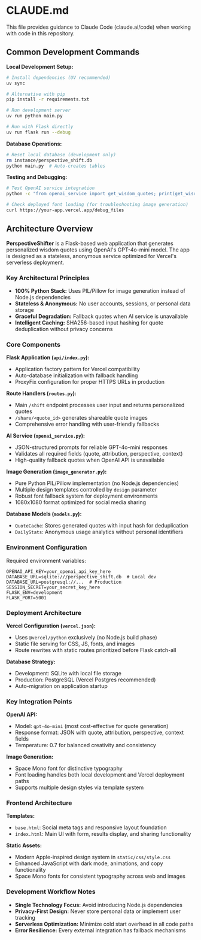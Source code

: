 # CLAUDE.md

This file provides guidance to Claude Code (claude.ai/code) when working with code in this repository.

## Common Development Commands

**Local Development Setup:**
```bash
# Install dependencies (UV recommended)
uv sync

# Alternative with pip
pip install -r requirements.txt

# Run development server
uv run python main.py

# Run with Flask directly
uv run flask run --debug
```

**Database Operations:**
```bash
# Reset local database (development only)
rm instance/perspective_shift.db
python main.py  # Auto-creates tables
```

**Testing and Debugging:**
```bash
# Test OpenAI service integration
python -c "from openai_service import get_wisdom_quotes; print(get_wisdom_quotes('feeling stressed'))"

# Check deployed font loading (for troubleshooting image generation)
curl https://your-app.vercel.app/debug_files
```

## Architecture Overview

**PerspectiveShifter** is a Flask-based web application that generates personalized wisdom quotes using OpenAI's GPT-4o-mini model. The app is designed as a stateless, anonymous service optimized for Vercel's serverless deployment.

### Key Architectural Principles

- **100% Python Stack:** Uses PIL/Pillow for image generation instead of Node.js dependencies
- **Stateless & Anonymous:** No user accounts, sessions, or personal data storage
- **Graceful Degradation:** Fallback quotes when AI service is unavailable
- **Intelligent Caching:** SHA256-based input hashing for quote deduplication without privacy concerns

### Core Components

**Flask Application (`api/index.py`):**
- Application factory pattern for Vercel compatibility
- Auto-database initialization with fallback handling
- ProxyFix configuration for proper HTTPS URLs in production

**Route Handlers (`routes.py`):**
- Main `/shift` endpoint processes user input and returns personalized quotes
- `/share/<quote_id>` generates shareable quote images
- Comprehensive error handling with user-friendly fallbacks

**AI Service (`openai_service.py`):**
- JSON-structured prompts for reliable GPT-4o-mini responses
- Validates all required fields (quote, attribution, perspective, context)
- High-quality fallback quotes when OpenAI API is unavailable

**Image Generation (`image_generator.py`):**
- Pure Python PIL/Pillow implementation (no Node.js dependencies)
- Multiple design templates controlled by `design` parameter
- Robust font fallback system for deployment environments
- 1080x1080 format optimized for social media sharing

**Database Models (`models.py`):**
- `QuoteCache`: Stores generated quotes with input hash for deduplication
- `DailyStats`: Anonymous usage analytics without personal identifiers

### Environment Configuration

Required environment variables:
```env
OPENAI_API_KEY=your_openai_api_key_here
DATABASE_URL=sqlite:///perspective_shift.db  # Local dev
DATABASE_URL=postgresql://...  # Production
SESSION_SECRET=your_secret_key_here
FLASK_ENV=development
FLASK_PORT=5001
```

### Deployment Architecture

**Vercel Configuration (`vercel.json`):**
- Uses `@vercel/python` exclusively (no Node.js build phase)
- Static file serving for CSS, JS, fonts, and images
- Route rewrites with static routes prioritized before Flask catch-all

**Database Strategy:**
- Development: SQLite with local file storage
- Production: PostgreSQL (Vercel Postgres recommended)
- Auto-migration on application startup

### Key Integration Points

**OpenAI API:**
- Model: `gpt-4o-mini` (most cost-effective for quote generation)
- Response format: JSON with quote, attribution, perspective, context fields
- Temperature: 0.7 for balanced creativity and consistency

**Image Generation:**
- Space Mono font for distinctive typography
- Font loading handles both local development and Vercel deployment paths
- Supports multiple design styles via template system

### Frontend Architecture

**Templates:**
- `base.html`: Social meta tags and responsive layout foundation
- `index.html`: Main UI with form, results display, and sharing functionality

**Static Assets:**
- Modern Apple-inspired design system in `static/css/style.css`
- Enhanced JavaScript with dark mode, animations, and copy functionality
- Space Mono fonts for consistent typography across web and images

### Development Workflow Notes

- **Single Technology Focus:** Avoid introducing Node.js dependencies
- **Privacy-First Design:** Never store personal data or implement user tracking
- **Serverless Optimization:** Minimize cold start overhead in all code paths
- **Error Resilience:** Every external integration has fallback mechanisms